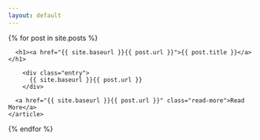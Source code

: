 ```yaml
---
layout: default
---
```


<div class="posts">
  {% for post in site.posts %}
    <article class="post">

      <h1><a href="{{ site.baseurl }}{{ post.url }}">{{ post.title }}</a></h1>

        <div class="entry">
          {{ site.baseurl }}{{ post.url }}
        </div>

      <a href="{{ site.baseurl }}{{ post.url }}" class="read-more">Read More</a>
    </article>
  {% endfor %}
</div>
